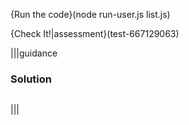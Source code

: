 {Run the code}(node run-user.js list.js)

{Check It!|assessment}(test-667129063)


|||guidance
### Solution
```javascript

```
|||
